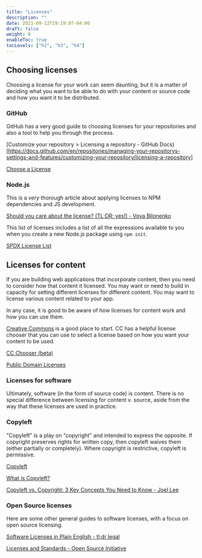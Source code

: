 ```yaml
---
title: "Licenses"
description: ""
date: 2021-09-12T19:19:07-04:00
draft: false
weight: 0
enableToc: true
tocLevels: ["h2", "h3", "h4"]
---
```


## Choosing licenses

Choosing a license for your work can seem daunting, but it is a matter of deciding what you want to be able to do with your content or source code and how you want it to be distributed. 

### GitHub

GitHub has a very good guide to choosing licenses for your repositories and also a tool to help you through the process. 

[Customize your repository > Licensing a repository - GitHub Docs)[https://docs.github.com/en/repositories/managing-your-repositorys-settings-and-features/customizing-your-repository/licensing-a-repository]

[Choose a License](https://choosealicense.com/licenses/)

### Node.js

This is a *very* thorough article about applying licenses to NPM dependencies and JS development.

[Should you care about the license? (TL;DR: yes!) - Vova Bilonenko](https://medium.com/@vovabilonenko/licenses-of-npm-dependencies-bacaa00c8c65)

This list of licenses includes a list of all the expressions available to you when you create a new Node.js package using `npm init`.

[SPDX License List](https://spdx.org/licenses/)

## Licenses for content

If you are building web applications that incorporate content, then you need to consider how that content it licensed.
You may want or need to build in capacity for setting different licenses for different content. 
You may want to license various content related to your app. 

In any case, it is good to be aware of how licenses for content work and how you can use them.

[Creative Commons](https://creativecommons.org) is a good place to start. CC has a helpful license chooser that you can use to select a license based on how you want your content to be used. 

[CC Chooser (beta)](https://chooser-beta.creativecommons.org/)

[Public Domain Licenses](https://tldrlegal.com/licenses/tags/Public%20Domain)

### Licenses for software

Ultimately, software (in the form of source code) is content. 
There is no special difference between licensing for content v. source, aside from the way that these licenses are used in practice.

### Copyleft

"Copyleft" is a play on "copyright" and intended to express the opposite.
If copyright preserves rights for written copy, then copyleft waives them (either partially or completely). 
Where copyright is restrictive, copyleft is permissive.

[Copyleft](https://copyleft.org/)

[What is Copyleft?](https://www.gnu.org/licenses/copyleft.en.html)

[Copyleft vs. Copyright: 3 Key Concepts You Need to Know - Joel Lee](https://www.makeuseof.com/tag/copyleft-copyright-key-concepts/)

### Open Source licenses

Here are some other general guides to software licenses, with a focus on open source licensing. 

[Software Licenses in Plain English - tl;dr legal](https://tldrlegal.com/)

[Licenses and Standards - Open Source Initiative](https://opensource.org/licenses)
